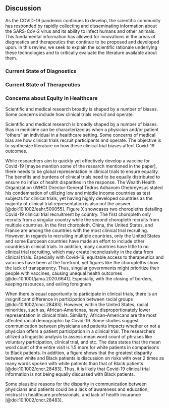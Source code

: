 ## Discussion

<!-- This section is a stub. Additional work is needed to flesh this section out. Outlining or writing help is welcome!-->
As the COVID-19 pandemic continues to develop, the scientific community has responded by rapidly collecting and disseminating information about the SARS-CoV-2 virus and its ability to infect humans and other animals.
This fundamental information has allowed for innovations in the areas of diagnostics and therapeutics that continue to be proposed and developed upon.
In this review, we seek to explain the scientific rationale underlying these technologies and to critically evaluate the literature available about them.

### Current State of Diagnostics

### Current State of Therapeutics

### Concerns about Equity in Healthcare

Scientific and medical research broadly is shaped by a number of biases.
Some concerns include how clinical trials recruit and operate.

<!--Risk of comorbid health conditions associated with more severe outcomes may be influenced by long-term damage caused by chronic stress related to traumatic social experiences [@doi:10.1007/s12170-013-0338-5], perhaps mediated by cardiovascular risk factors [@doi:10.1101/2020.05.10.20097253], although the effects of chronic stress have not yet been researched in the specific case of COVID-19 disparities.-->
 
 Scientific and medical research is broadly shaped by a number of biases. Bias in medicine can be characterized as when a physician and/or patient “others” an individual in a healthcare setting.  Some concerns of medical bias are how clinical trials recruit participants and operate. The objective is to synthesize literature on how these clinical trial biases affect Covid-19 outcomes. 
 
While researchers aim to quickly yet effectively develop a vaccine for Covid-19 [maybe mention some of the research mentioned in the paper], there needs to be global representation in clinical trials to ensure equality. The benefits and burdens of clinical trials need to be equally distributed to ensure no influx of health disparities in the response. The Wealth Health Organization (WHO) Director‐General Tedros Adhanom Ghebreyesus stated his condemnation of utilizing low and middle income countries as test subjects for clinical trials, yet having highly developed countries as the majority of clinical trial representation is also not the answer [@doi:10.1002/eahr.500055]. Figure X showcases two choropleths detailing Covid-19 clinical trial recruitment by country. The first choropleth only recruits from a singular country while the second choropleth recruits from multiple countries. In the first choropleth, China, the United States, and France are among the countries with the most clinical trial recruiting. However, in regards to recruiting multiple countries, only the United States and some European countries have made an effort to include other countries in clinical trials. In addition, many countries have little to no clinical trial recruiting, which may create inconclusivity in the data from clinical trials. Especially with Covid-19, equitable access to therapeutics and vaccines have been at the forefront, yet figures like the choropleths show the lack of transparency. Thus, singular governments might prioritize their people with vaccines, causing unequal health outcomes [@doi:10.1001/jama.2020.6641]. Especially, with the closing of borders, keeping resources, and exiling foreigners 
 
When there is equal opportunity to participate in clinical trials, there is an insignificant difference in participation between racial groups [@doi:10.1002/cncr.28483]. However, within the United States, racial minorities, such as, African-Americnas, have disproportionately lower representation in clinical trials. Similarly, African-Americans are the most affected racial demographic by Covid-19. Some studies suggest communication between physicians and patients impacts whether or not a physician offers a patient participation in a clinical trial. The researchers utilized a linguistic analysis to assess mean word count of  phrases like voluntary participation, clinical trial, and etc. The data states that the mean word count of the entire visit is 1.5 more for white patients in comparisons to Black patients. In addition, a figure shows that the greatest disparity between white and Black patients is discussion on risks with over 2 times as many words spoken with white patients than that of Black patients [@doi:10.1002/cncr.28483]. Thus, it is likely that Covid-19 clinical trial information is not being equally discussed with Black patients. 
 
Some plausible reasons for the disparity in communication between physicians and patients could be a lack of awareness and education, mistrust in healthcare professionals, and lack of health insurance [@doi:10.1002/cncr.28483].


